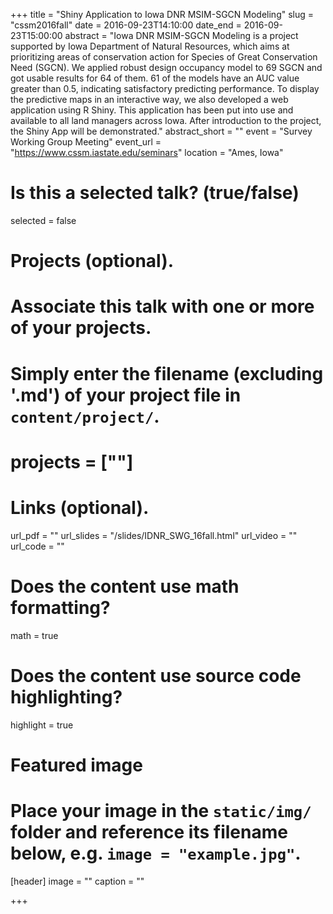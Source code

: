 +++
title = "Shiny Application to Iowa DNR MSIM-SGCN Modeling"
slug = "cssm2016fall"
date = 2016-09-23T14:10:00
date_end = 2016-09-23T15:00:00
abstract = "Iowa DNR MSIM-SGCN Modeling is a project supported by Iowa Department of Natural Resources, which aims at prioritizing areas of conservation action for Species of Great Conservation Need (SGCN). We applied robust design occupancy model to 69 SGCN and got usable results for 64 of them. 61 of the models have an AUC value greater than 0.5, indicating satisfactory predicting performance. To display the predictive maps in an interactive way, we also developed a web application using R Shiny. This application has been put into use and available to all land managers across Iowa. After introduction to the project, the Shiny App will be demonstrated."
abstract_short = ""
event = "Survey Working Group Meeting"
event_url = "https://www.cssm.iastate.edu/seminars"
location = "Ames, Iowa"

# Is this a selected talk? (true/false)
selected = false

# Projects (optional).
#   Associate this talk with one or more of your projects.
#   Simply enter the filename (excluding '.md') of your project file in `content/project/`.
# projects = [""]

# Links (optional).
url_pdf = ""
url_slides = "/slides/IDNR_SWG_16fall.html"
url_video = ""
url_code = ""

# Does the content use math formatting?
math = true

# Does the content use source code highlighting?
highlight = true

# Featured image
# Place your image in the `static/img/` folder and reference its filename below, e.g. `image = "example.jpg"`.
[header]
image = ""
caption = ""

+++